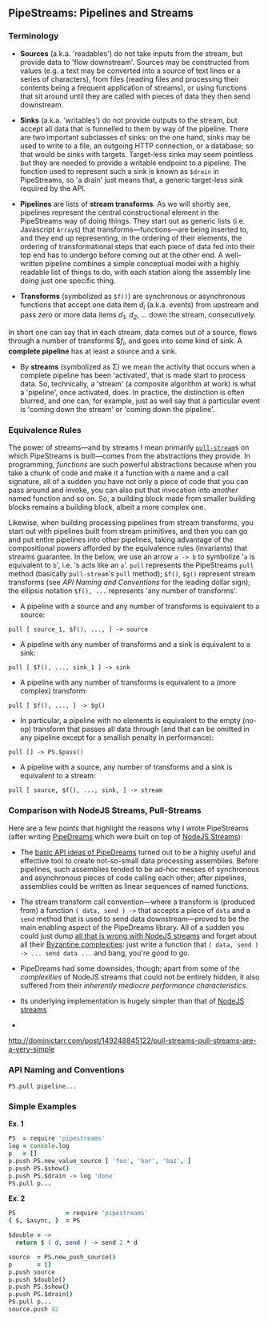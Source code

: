 

## PipeStreams: Pipelines and Streams

### Terminology

* **Sources** (a.k.a. 'readables') do not take inputs from the stream, but
  provide data to 'flow downstream'. Sources may be constructed from values
  (e.g. a text may be converted into a source of text lines or a series of
  characters), from files (reading files and processing their contents being a
  frequent application of streams), or using functions that sit around until
  they are called with pieces of data they then send downstream.

* **Sinks** (a.k.a. 'writables') do not provide outputs to the stream, but
  accept all data that is funnelled to them by way of the pipeline. There are
  two important subclasses of sinks: on the one hand, sinks may be used to write
  to a file, an outgoing HTTP connection, or a database; so that would be sinks
  with targets. Target-less sinks may seem pointless but they are needed to
  provide a writable endpoint to a pipeline. The function used to represent such
  a sink is known as `$drain` in PipeStreams, so 'a drain' just means that, a
  generic target-less sink required by the API.

* **Pipelines** are lists of **stream transforms**. As we will shortly see,
  pipelines represent the central constructional element in the PipeStreams way
  of doing things. They start out as generic lists (i.e. Javascript `Array`s)
  that transforms—functions—are being inserted to, and they end up representing,
  in the ordering of their elements, the ordering of transformational steps that
  each piece of data fed into their top end has to undergo before coming out at
  the other end. A well-written pipeline combines a simple conceptual model with
  a highly readable list of things to do, with each station along the assembly
  line doing just one specific thing.

* **Transforms** (symbolized as `$f()`) are synchronous or asynchronous
  functions that accept one data item *d*<sub>*i*</sub> (a.k.a. events) from
  upstream and pass zero or more data items *d*<sub>*1*</sub>,
  *d*<sub>*2*</sub>,&nbsp;... down the stream, consecutively.

In short one can say that in each stream, data comes out of a source,
flows through a number of transforms $*f<sub>i</sub>*, and goes into some
kind of sink. A **complete pipeline** has at least a source and a
sink.

* By **streams** (symbolized as Σ) we mean the activity that occurs when a
  complete pipeline has been 'activated', that is made start to process data.
  So, technically, a 'stream' (a composite algorithm at work) is what a
  'pipeline', once activated, does. In practice, the distinction is often
  blurred, and one can, for example, just as well say that a particular event is
  'coming down the stream' or 'coming down the pipeline'.

### Equivalence Rules

The power of streams—and by streams I mean primarily
[`pull-stream`](http://pull-stream.github.io/)s on which PipeStreams is
built—comes from the abstractions they provide. In programming, *functions* are
such powerful abstractions because when you take a chunk of code and make it a
function with a name and a call signature, all of a sudden you have not only a
piece of code that you can pass around and invoke, you can also put that
invocation into *another* named function and so on. So, a building block made
from smaller building blocks remains a building block, albeit a more complex
one.

Likewise, when building processing pipelines from stream transforms, you start
out with pipelines built from stream primitives, and then you can go and put
entire pipelines into other pipelines, taking advantage of the compositional
powers afforded by the equivalence rules (invariants) that streams guarantee. In
the below, we use an arrow `a -> b` to symbolize '`a` is equivalent to `b`',
i.e. '`b` acts like an `a`'. `pull` represents the PipeStreams `pull` method
(basically `pull-stream`'s `pull` method); `$f()`, `$g()` represent stream
transforms (see *API Naming and Conventions* for the leading dollar sign); the
ellipsis notation `$f(), ...` represents 'any number of transforms'.

* A pipeline with a source and any number of transforms is equivalent to a
  source:

`pull [ source_1, $f(), ..., ] -> source`

* A pipeline with any number of transforms and a sink is equivalent to a sink:

`pull [ $f(), ..., sink_1 ] -> sink`

* A pipeline with any number of transforms is equivalent to a (more complex)
  transform:

`pull [ $f(), ..., ] -> $g()`

* In particular, a pipeline with no elements is equivalent to the empty (no-op)
  transform that passes all data through (and that can be omitted in any
  pipeline except for a smallish penalty in performance):

`pull [] -> PS.$pass()`

* A pipeline with a source, any number of transforms and a sink is equivalent to
  a stream:

`pull [ source, $f(), ..., sink, ] -> stream`

### Comparison with NodeJS Streams, Pull-Streams

Here are a few points that highlight the reasons why I wrote PipeStreams (after
writing [PipeDreams](https://github.com/loveencounterflow/pipedreams) which were
built on top of [NodeJS Streams](https://nodejs.org/api/stream.html)):

* The [basic API ideas of
  PipeDreams](https://github.com/loveencounterflow/pipedreams#the-remit-and-remit-async-methods)
  turned out to be a highly useful and effective tool to create not-so-small
  data processing assemblies. Before pipelines, such assemblies tended to be
  ad-hoc messes of synchronous and asynchronous pieces of code calling each
  other; after pipelines, assemblies could be written as linear sequences of
  named functions.

* The stream transform call convention—where a transform is (produced from) a
  function `( data, send ) ->` that accepts a piece of `data` and a `send`
  method that is used to send data downstream—proved to be the main enabling
  aspect of the PipeDreams library. All of a sudden you could just dump [all
  that is wrong with NodeJS
  streams](http://dominictarr.com/post/145135293917/history-of-streams) and
  forget about all their [Byzantine
  complexities](https://nodejs.org/api/stream.html): just write a function that
  `( data, send ) -> ... send data ...` and bang, you're good to go.

* PipeDreams had some downsides, though; apart from some of the *complexities*
  of NodeJS streams that could not be entirely hidden, it also suffered from
  their *inherently mediocre performance characteristics*.

* Its underlying implementation is hugely simpler than that of [NodeJS
  streams]()

*

http://dominictarr.com/post/149248845122/pull-streams-pull-streams-are-a-very-simple


### API Naming and Conventions



`PS.pull pipeline...`

### Simple Examples

**Ex. 1**

```coffee
PS  = require 'pipestreams'
log = console.log
p   = []
p.push PS.new_value_source [ 'foo', 'bar', 'baz', ]
p.push PS.$show()
p.push PS.$drain -> log 'done'
PS.pull p...
```

**Ex. 2**

```coffee
PS              = require 'pipestreams'
{ $, $async, }  = PS

$double = ->
  return $ ( d, send ) -> send 2 * d

source  = PS.new_push_source()
p       = []
p.push source
p.push $double()
p.push PS.$show()
p.push PS.$drain()
PS.pull p...
source.push 42
```




